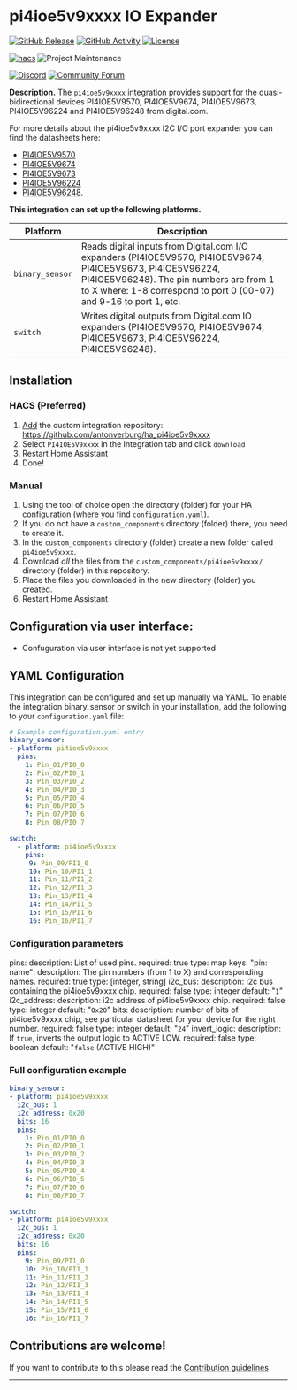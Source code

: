 # pi4ioe5v9xxxx IO Expander

[![GitHub Release][releases-shield]][releases]
[![GitHub Activity][commits-shield]][commits]
[![License][license-shield]](LICENSE)

[![hacs][hacsbadge]][hacs]
![Project Maintenance][maintenance-shield]

[![Discord][discord-shield]][discord]
[![Community Forum][forum-shield]][forum]

**Description.**
The `pi4ioe5v9xxxx` integration provides support for the quasi-bidirectional devices PI4IOE5V9570, PI4IOE5V9674, PI4IOE5V9673, PI4IOE5V96224 and PI4IOE5V96248 from digital.com.

For more details about the pi4ioe5v9xxxx I2C I/O port expander you can find the datasheets here:
- [PI4IOE5V9570](https://www.diodes.com/assets/Datasheets/PI4IOE5V9570.pdf)
- [PI4IOE5V9674](https://www.diodes.com/assets/Datasheets/PI4IOE5V9674.pdf)
- [PI4IOE5V9673](https://www.diodes.com/assets/Datasheets/PI4IOE5V9673.pdf)
- [PI4IOE5V96224](https://www.diodes.com/assets/Datasheets/PI4IOE5V96224.pdf)
- [PI4IOE5V96248](https://www.diodes.com/assets/Datasheets/PI4IOE5V96248.pdf).

**This integration can set up the following platforms.**

Platform | Description
-- | --
`binary_sensor` | Reads digital inputs from Digital.com I/O expanders (PI4IOE5V9570, PI4IOE5V9674, PI4IOE5V9673, PI4IOE5V96224,  PI4IOE5V96248). The pin numbers are from 1 to X where: 1-8 correspond to port 0 (00-07) and 9-16 to port 1, etc.
`switch` | Writes digital outputs from Digital.com IO expanders (PI4IOE5V9570, PI4IOE5V9674, PI4IOE5V9673, PI4IOE5V96224,  PI4IOE5V96248).


## Installation

### HACS (Preferred)
1. [Add](http://homeassistant.local:8123/hacs/integrations) the custom integration repository: https://github.com/antonverburg/ha_pi4ioe5v9xxxx
2. Select `PI4IOE5V9xxxx` in the Integration tab and click `download`
3. Restart Home Assistant
4. Done!

### Manual
1. Using the tool of choice open the directory (folder) for your HA configuration (where you find `configuration.yaml`).
1. If you do not have a `custom_components` directory (folder) there, you need to create it.
1. In the `custom_components` directory (folder) create a new folder called `pi4ioe5v9xxxx`.
1. Download _all_ the files from the `custom_components/pi4ioe5v9xxxx/` directory (folder) in this repository.
1. Place the files you downloaded in the new directory (folder) you created.
1. Restart Home Assistant

## Configuration via user interface:
* Confuguration via user interface is not yet supported

## YAML Configuration

This integration can be configured and set up manually via YAML. To enable the integration binary_sensor or switch in your installation, add the following to your `configuration.yaml` file:

```yaml
# Example configuration.yaml entry
binary_sensor:
- platform: pi4ioe5v9xxxx
  pins:
    1: Pin_01/PI0_0
    2: Pin_02/PI0_1
    3: Pin_03/PI0_2
    4: Pin_04/PI0_3
    5: Pin_05/PI0_4
    6: Pin_06/PI0_5
    7: Pin_07/PI0_6
    8: Pin_08/PI0_7

switch:
  - platform: pi4ioe5v9xxxx
    pins:
     9: Pin_09/PI1_0
     10: Pin_10/PI1_1
     11: Pin_11/PI1_2
     12: Pin_12/PI1_3
     13: Pin_13/PI1_4
     14: Pin_14/PI1_5
     15: Pin_15/PI1_6
     16: Pin_16/PI1_7
```

### Configuration parameters
pins:
  description: List of used pins.
  required: true
  type: map
  keys:
    "pin: name":
      description: The pin numbers (from 1 to X) and corresponding names.
      required: true
      type: [integer, string]
i2c_bus:
  description: i2c bus containing the pi4ioe5v9xxxx chip.
  required: false
  type: integer
  default: "`1`"
i2c_address:
  description: i2c address of pi4ioe5v9xxxx chip.
  required: false
  type: integer
  default: "`0x20`"
bits:
  description: number of bits of pi4ioe5v9xxxx chip, see particular datasheet for your device for the right number.
  required: false
  type: integer
  default: "`24`"
invert_logic:
  description: If `true`, inverts the output logic to ACTIVE LOW.
  required: false
  type: boolean
  default: "`false` (ACTIVE HIGH)"


### Full configuration example

```yaml
binary_sensor:
- platform: pi4ioe5v9xxxx
  i2c_bus: 1
  i2c_address: 0x20
  bits: 16
  pins:
    1: Pin_01/PI0_0
    2: Pin_02/PI0_1
    3: Pin_03/PI0_2
    4: Pin_04/PI0_3
    5: Pin_05/PI0_4
    6: Pin_06/PI0_5
    7: Pin_07/PI0_6
    8: Pin_08/PI0_7

switch:
- platform: pi4ioe5v9xxxx
  i2c_bus: 1
  i2c_address: 0x20
  bits: 16
  pins:
    9: Pin_09/PI1_0
    10: Pin_10/PI1_1
    11: Pin_11/PI1_2
    12: Pin_12/PI1_3
    13: Pin_13/PI1_4
    14: Pin_14/PI1_5
    15: Pin_15/PI1_6
    16: Pin_16/PI1_7
```

## Contributions are welcome!

If you want to contribute to this please read the [Contribution guidelines](CONTRIBUTING.md)

***

[commits-shield]: https://img.shields.io/github/commit-activity/y/antonverburg/ha_slow_pwm.svg?style=for-the-badge
[commits]: https://github.com/antonverburg/ha_slow_pwm/commits/main
[hacs]: https://hacs.xyz/
[hacsbadge]: https://img.shields.io/badge/HACS-Custom-orange.svg?style=for-the-badge
[discord]: https://discord.gg/Qa5fW2R
[discord-shield]: https://img.shields.io/discord/330944238910963714.svg?style=for-the-badge
[forum-shield]: https://img.shields.io/badge/community-forum-brightgreen.svg?style=for-the-badge
[forum]: https://community.home-assistant.io/
[license-shield]: https://img.shields.io/github/license/antonverburg/ha_slow_pwm.svg?style=for-the-badge
[maintenance-shield]: https://img.shields.io/badge/maintainer-antonverburg-blue.svg?style=for-the-badge
[releases-shield]: https://img.shields.io/github/release/antonverburg/ha_slow_pwm.svg?style=for-the-badge
[releases]: https://github.com/antonverburg/ha_slow_pwm/releases
[pid_controller]: https://github.com/antonverburg/ha_pid_controller
[pid_thermostat]: https://github.com/antonverburg/ha_pid_thermostat
[slow_pwm]: https://github.com/antonverburg/ha_slow_pwm

